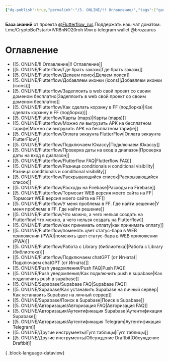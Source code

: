 ```yaml
---
{"dg-publish":true,"permalink":"/5. ONLINE/!! Оглавление/","tags":["gardenEntry"],"created":"2024-10-22T19:33:10.010-03:00","updated":"2024-10-24T15:23:33.977-03:00"}
---
```



**База знаний** от проекта  [@Flutterflow_rus](https://t.me/flutterflow_rus) 
Поддержать наш чат донатом:
t.me/CryptoBot?start=IVR8nNO20roh
Или в telegram wallet @brozaurus
# Оглавление
- [[5. ONLINE/!! Оглавление\|!! Оглавление]]
- [[5. ONLINE/Flutterflow/Где брать заказы\|Где брать заказы]]
- [[5. ONLINE/Flutterflow/Делаем поиск\|Делаем поиск]]
- [[5. ONLINE/Flutterflow/Добавляем иконки (icons)\|Добавляем иконки (icons)]]
- [[5. ONLINE/Flutterflow/Задеплоить в web свой проект со своим доменом бесплатно\|Задеплоить в web свой проект со своим доменом бесплатно]]
- [[5. ONLINE/Flutterflow/Как сделать корзину в FF (подборка)\|Как сделать корзину в FF (подборка)]]
- [[5. ONLINE/Flutterflow/Карты (maps)\|Карты (maps)]]
- [[5. ONLINE/Flutterflow/Можно ли выгрузить APK на бесплатном тарифе\|Можно ли выгрузить APK на бесплатном тарифе]]
- [[5. ONLINE/Flutterflow/Оплата эккаунта FlutterFlow\|Оплата эккаунта FlutterFlow]]
- [[5. ONLINE/Flutterflow/Подключаем Юкассу\|Подключаем Юкассу]]
- [[5. ONLINE/Flutterflow/Проверка даты на вход в диапазон\|Проверка даты на вход в диапазон]]
- [[5. ONLINE/Flutterflow/Flutterflow FAQ\|Flutterflow FAQ]]
- [[5. ONLINE/Flutterflow/Разница conditionals и conditional visibility\|Разница conditionals и conditional visibility]]
- [[5. ONLINE/Flutterflow/Раскрывающийся список\|Раскрывающийся список]]
- [[5. ONLINE/Flutterflow/Расходы на Firebase\|Расходы на Firebase]]
- [[5. ONLINE/Flutterflow/Тормозит WEB версия моего сайта на FF\|Тормозит WEB версия моего сайта на FF]]
- [[5. ONLINE/Flutterflow/У меня проблема в FF. Где найти решение\|У меня проблема в FF. Где найти решение]]
- [[5. ONLINE/Flutterflow/Что можно, а чего нельзя создать на Flutterflow\|Что можно, а чего нельзя создать на Flutterflow]]
- [[5. ONLINE/Flutterflow/как принимать оплату\|как принимать оплату]]
- [[5. ONLINE/Flutterflow/поменять цвет статус-бара в WEB приложении (PWA)\|поменять цвет статус-бара в WEB приложении (PWA)]]
- [[5. ONLINE/Flutterflow/Работа с Library (библиотека)\|Работа с Library (библиотека)]]
- [[5. ONLINE/Flutterflow/Подключаем chatGPT (от Игната)\|Подключаем chatGPT (от Игната)]]
- [[5. ONLINE/Push уведомления/Push FAQ\|Push FAQ]]
- [[5. ONLINE/Push уведомления/Как подключить push в supabase\|Как подключить push в supabase]]
- [[5. ONLINE/Supabase/Supabase FAQ\|Supabase FAQ]]
- [[5. ONLINE/Supabase/Как устанавить Supabase на личный сервер\|Как устанавить Supabase на личный сервер]]
- [[5. ONLINE/Supabase/Поиск в Supabase\|Поиск в Supabase]]
- [[5. ONLINE/Авторизация/Авторизация FAQ\|Авторизация FAQ]]
- [[5. ONLINE/Авторизация/Аутентификация Supabase\|Аутентификация Supabase]]
- [[5. ONLINE/Авторизация/Аутентификация Telegram\|Аутентификация Telegram]]
- [[5. ONLINE/Другие инструменты/Гугл таблицы\|Гугл таблицы]]
- [[5. ONLINE/Другие инструменты/Обсуждение Draftbit\|Обсуждение Draftbit]]

{ .block-language-dataview}
